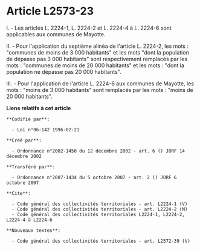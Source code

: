 # Article L2573-23

I. - Les articles L. 2224-1, L. 2224-2 et L. 2224-4 à L. 2224-6 sont applicables aux communes de Mayotte.

II. - Pour l'application du septième alinéa de l'article L. 2224-2, les mots : "communes de moins de 3 000 habitants" et les
mots "dont la population de dépasse pas 3 000 habitants" sont respectivement remplacés par les mots : "communes de moins de
20 000 habitants" et les mots : "dont la population ne dépasse pas 20 000 habitants".

III. - Pour l'application de l'article L. 2224-6 aux communes de Mayotte, les mots : "moins de 3 000 habitants" sont
remplacés par les mots : "moins de 20 000 habitants".

**Liens relatifs à cet article**

	**Codifié par**:

	  - Loi n°96-142 1996-02-21

	**Créé par**:

	  - Ordonnance n°2002-1450 du 12 décembre 2002 - art. 6 () JORF 14 décembre 2002

	**Transféré par**:

	  - Ordonnance n°2007-1434 du 5 octobre 2007 - art. 2 () JORF 6 octobre 2007

	**Cite**:

	  - Code général des collectivités territoriales - art. L2224-1 (V)
	  - Code général des collectivités territoriales - art. L2224-2 (M)
	  - Code général des collectivités territoriales L2224-1, L2224-2, L2224-4 à L2224-6

	**Nouveaux textes**:

	  - Code général des collectivités territoriales - art. L2572-39 (V)
